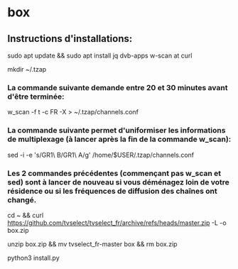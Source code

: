 # box

## Instructions d'installations:

sudo apt update && sudo apt install jq dvb-apps w-scan at curl

mkdir ~/.tzap

### La commande suivante demande entre 20 et 30 minutes avant d'être terminée:
w_scan -f t -c FR -X > ~/.tzap/channels.conf

### La commande suivante permet d'uniformiser les informations de multiplexage (à lancer après la fin de la commande w_scan):
sed -i -e 's/GR1\ B/GR1\ A/g' /home/$USER/.tzap/channels.conf

### Les 2 commandes précédentes (commençant pas w_scan et sed) sont à lancer de nouveau si vous déménagez loin de votre résidence ou si les fréquences de diffusion des chaînes ont changé.

cd ~ && curl https://github.com/tvselect/tvselect_fr/archive/refs/heads/master.zip -L -o box.zip

unzip box.zip && mv tvselect_fr-master box && rm box.zip

python3 install.py
